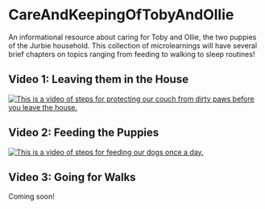 # CareAndKeepingOfTobyAndOllie
An informational resource about caring for Toby and Ollie, the two puppies of the Jurbie household. This collection of microlearnings will have several brief chapters on topics ranging from feeding to walking to sleep routines!

## Video 1: Leaving them in the House
[![This is a video of steps for protecting our couch from dirty paws before you leave the house.](https://img.youtube.com/vi/yaz3BEdWUus/0.jpg)](https://youtu.be/yaz3BEdWUus)

## Video 2: Feeding the Puppies
[![This is a video of steps for feeding our dogs once a day.](https://img.youtube.com/vi/nA_9rtRQFRQ/0.jpg)](https://youtu.be/nA_9rtRQFRQ)

## Video 3: Going for Walks
Coming soon!
